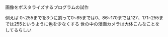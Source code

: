 画像をポスタライズするプログラムの試作

例えば
0~255までを3つに割って0~85までは0、86~170までは127、171~255までは255というように色を少なくする
世の中の漫画カメラは大体こんなことをしてるらしい
